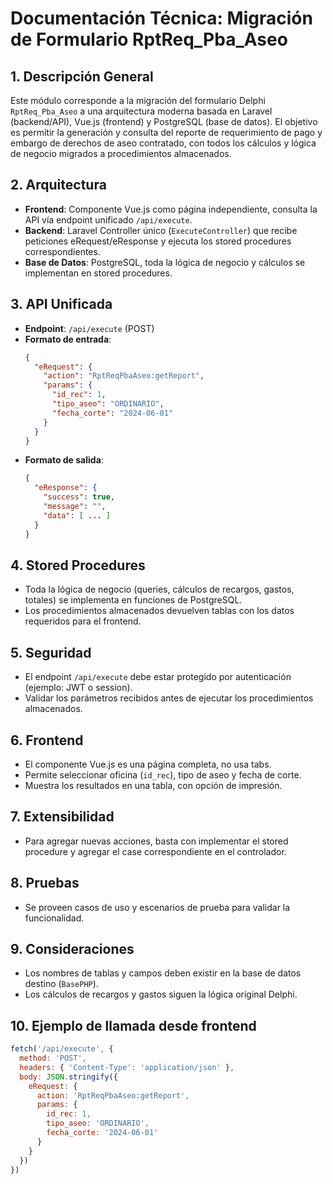 # Documentación Técnica: Migración de Formulario RptReq_Pba_Aseo

## 1. Descripción General
Este módulo corresponde a la migración del formulario Delphi `RptReq_Pba_Aseo` a una arquitectura moderna basada en Laravel (backend/API), Vue.js (frontend) y PostgreSQL (base de datos). El objetivo es permitir la generación y consulta del reporte de requerimiento de pago y embargo de derechos de aseo contratado, con todos los cálculos y lógica de negocio migrados a procedimientos almacenados.

## 2. Arquitectura
- **Frontend**: Componente Vue.js como página independiente, consulta la API vía endpoint unificado `/api/execute`.
- **Backend**: Laravel Controller único (`ExecuteController`) que recibe peticiones eRequest/eResponse y ejecuta los stored procedures correspondientes.
- **Base de Datos**: PostgreSQL, toda la lógica de negocio y cálculos se implementan en stored procedures.

## 3. API Unificada
- **Endpoint**: `/api/execute` (POST)
- **Formato de entrada**:
  ```json
  {
    "eRequest": {
      "action": "RptReqPbaAseo:getReport",
      "params": {
        "id_rec": 1,
        "tipo_aseo": "ORDINARIO",
        "fecha_corte": "2024-06-01"
      }
    }
  }
  ```
- **Formato de salida**:
  ```json
  {
    "eResponse": {
      "success": true,
      "message": "",
      "data": [ ... ]
    }
  }
  ```

## 4. Stored Procedures
- Toda la lógica de negocio (queries, cálculos de recargos, gastos, totales) se implementa en funciones de PostgreSQL.
- Los procedimientos almacenados devuelven tablas con los datos requeridos para el frontend.

## 5. Seguridad
- El endpoint `/api/execute` debe estar protegido por autenticación (ejemplo: JWT o session).
- Validar los parámetros recibidos antes de ejecutar los procedimientos almacenados.

## 6. Frontend
- El componente Vue.js es una página completa, no usa tabs.
- Permite seleccionar oficina (`id_rec`), tipo de aseo y fecha de corte.
- Muestra los resultados en una tabla, con opción de impresión.

## 7. Extensibilidad
- Para agregar nuevas acciones, basta con implementar el stored procedure y agregar el case correspondiente en el controlador.

## 8. Pruebas
- Se proveen casos de uso y escenarios de prueba para validar la funcionalidad.

## 9. Consideraciones
- Los nombres de tablas y campos deben existir en la base de datos destino (`BasePHP`).
- Los cálculos de recargos y gastos siguen la lógica original Delphi.

## 10. Ejemplo de llamada desde frontend
```js
fetch('/api/execute', {
  method: 'POST',
  headers: { 'Content-Type': 'application/json' },
  body: JSON.stringify({
    eRequest: {
      action: 'RptReqPbaAseo:getReport',
      params: {
        id_rec: 1,
        tipo_aseo: 'ORDINARIO',
        fecha_corte: '2024-06-01'
      }
    }
  })
})
```
